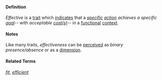#### Definition

*Effective* is a [trait](https://github.com/gcassel/Modular-Organization-Terminology/blob/master/terms/trait.md) which [indicates](https://github.com/gcassel/Modular-Organization-Terminology/blob/master/terms/indicate.md) that a *[specific](https://github.com/gcassel/Modular-Organization-Terminology/blob/master/terms/specific.md) [action](https://github.com/gcassel/Modular-Organization-Terminology/blob/master/terms/act.md) achieves a specific [goal](https://github.com/gcassel/Modular-Organization-Terminology/blob/master/terms/goal.md)*-- with *acceptable [cost(s)](https://github.com/gcassel/Modular-Organization-Terminology/blob/master/terms/cost.md)*-- in a [functional](https://github.com/gcassel/Modular-Organization-Terminology/blob/master/terms/function.md) [context](https://github.com/gcassel/Modular-Organization-Terminology/blob/master/terms/context.md).  
		
#### Notes

Like many traits, *effectiveness* can be [perceived](https://github.com/gcassel/Modular-Organization-Terminology/blob/master/terms/perceive.md) as *binary presence/absence* or as a [dimension](https://github.com/gcassel/Modular-Organization-Terminology/blob/master/terms/dimension.md).
		
#### Related Terms

*[fit](https://github.com/gcassel/Modular-Organization-Terminology/blob/master/terms/fit.md)*, *[efficient](https://github.com/gcassel/Modular-Organization-Terminology/blob/master/terms/efficient.md)*

